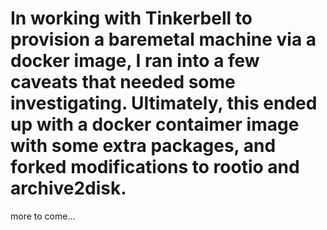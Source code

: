 # In working with Tinkerbell to provision a baremetal machine via a docker image, I ran into a few caveats that needed some investigating.  Ultimately, this ended up with a docker contaimer image with some extra packages, and forked modifications to rootio and archive2disk.

more to come...
